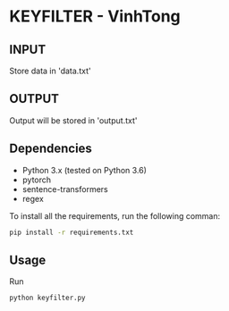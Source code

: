 # KEYFILTER - VinhTong

## INPUT

Store data in 'data.txt'

## OUTPUT

Output will be stored in 'output.txt'

## Dependencies
* Python 3.x (tested on Python 3.6)
* pytorch
* sentence-transformers
* regex

To install all the requirements, run the following comman: 

```bash
pip install -r requirements.txt
```

## Usage

Run

```bash
python keyfilter.py
```
